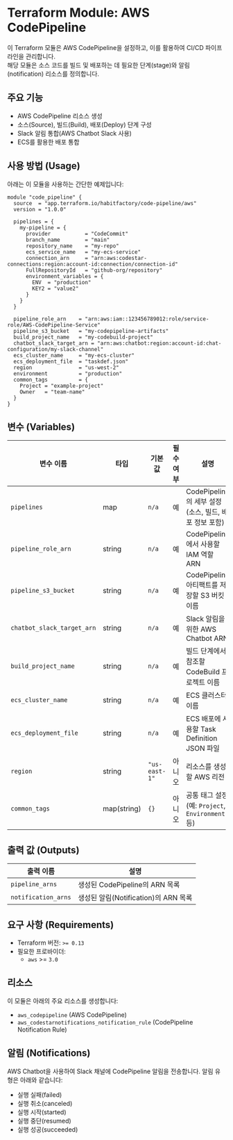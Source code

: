 # Terraform Module: AWS CodePipeline

이 Terraform 모듈은 AWS CodePipeline을 설정하고, 이를 활용하여 CI/CD 파이프라인을 관리합니다.  
해당 모듈은 소스 코드를 빌드 및 배포하는 데 필요한 단계(stage)와 알림(notification) 리소스를 정의합니다.

## 주요 기능
- AWS CodePipeline 리소스 생성
- 소스(Source), 빌드(Build), 배포(Deploy) 단계 구성
- Slack 알림 통합(AWS Chatbot Slack 사용)
- ECS를 활용한 배포 통합

## 사용 방법 (Usage)

아래는 이 모듈을 사용하는 간단한 예제입니다:

```hcl
module "code_pipeline" {
  source  = "app.terraform.io/habitfactory/code-pipeline/aws"
  version = "1.0.0"

  pipelines = {
    my-pipeline = {
      provider           = "CodeCommit"
      branch_name        = "main"
      repository_name    = "my-repo"
      ecs_service_name   = "my-ecs-service"
      connection_arn     = "arn:aws:codestar-connections:region:account-id:connection/connection-id"
      FullRepositoryId   = "github-org/repository"
      environment_variables = {
        ENV  = "production"
        KEY2 = "value2"
      }
    }
  }

  pipeline_role_arn    = "arn:aws:iam::123456789012:role/service-role/AWS-CodePipeline-Service"
  pipeline_s3_bucket   = "my-codepipeline-artifacts"
  build_project_name   = "my-codebuild-project"
  chatbot_slack_target_arn = "arn:aws:chatbot:region:account-id:chat-configuration/my-slack-channel"
  ecs_cluster_name     = "my-ecs-cluster"
  ecs_deployment_file  = "taskdef.json"
  region               = "us-west-2"
  environment          = "production"
  common_tags          = {
    Project = "example-project"
    Owner   = "team-name"
  }
}
```

## 변수 (Variables)

| 변수 이름                  | 타입    | 기본 값 | 필수 여부 | 설명 |
|----------------------------|---------|---------|-----------|------|
| `pipelines`                | map     | `n/a`   | 예        | CodePipeline의 세부 설정 (소스, 빌드, 배포 정보 포함) |
| `pipeline_role_arn`        | string  | `n/a`   | 예        | CodePipeline에서 사용할 IAM 역할 ARN |
| `pipeline_s3_bucket`       | string  | `n/a`   | 예        | CodePipeline 아티팩트를 저장할 S3 버킷 이름 |
| `chatbot_slack_target_arn` | string  | `n/a`   | 예        | Slack 알림을 위한 AWS Chatbot ARN |
| `build_project_name`       | string  | `n/a`   | 예        | 빌드 단계에서 참조할 CodeBuild 프로젝트 이름 |
| `ecs_cluster_name`         | string  | `n/a`   | 예        | ECS 클러스터 이름 |
| `ecs_deployment_file`      | string  | `n/a`   | 예        | ECS 배포에 사용할 Task Definition JSON 파일 |
| `region`                   | string  | `"us-east-1"` | 아니오 | 리소스를 생성할 AWS 리전 |
| `common_tags`              | map(string) | `{}`    | 아니오     | 공통 태그 설정 (예: `Project`, `Environment` 등) |

## 출력 값 (Outputs)

| 출력 이름       | 설명 |
|-----------------|------|
| `pipeline_arns` | 생성된 CodePipeline의 ARN 목록 |
| `notification_arns` | 생성된 알림(Notification)의 ARN 목록 |

## 요구 사항 (Requirements)

- Terraform 버전: `>= 0.13`
- 필요한 프로바이더:
  - `aws` >= `3.0`

## 리소스

이 모듈은 아래의 주요 리소스를 생성합니다:
- `aws_codepipeline` (AWS CodePipeline)
- `aws_codestarnotifications_notification_rule` (CodePipeline Notification Rule)

## 알림 (Notifications)
AWS Chatbot을 사용하여 Slack 채널에 CodePipeline 알림을 전송합니다. 알림 유형은 아래와 같습니다:
- 실행 실패(failed)
- 실행 취소(canceled)
- 실행 시작(started)
- 실행 중단(resumed)
- 실행 성공(succeeded)
